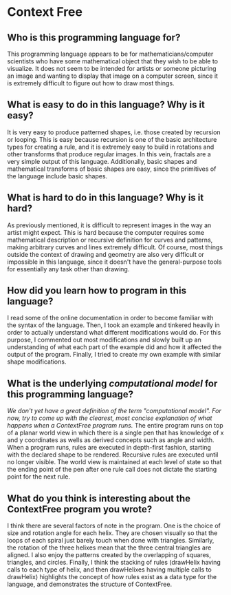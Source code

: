 # Context Free

##  Who is this programming language for?
This programming language appears to be for mathematicians/computer scientists who
have some mathematical object that they wish to be able to visualize. It does
not seem to be intended for artists or someone picturing an image and wanting to
display that image on a computer screen, since it is extremely difficult to figure
out how to draw most things.


## What is easy to do in this language? Why is it easy?
It is very easy to produce patterned shapes, i.e. those created by recursion or
looping. This is easy because recursion is one of the basic architecture types
for creating a rule, and it is extremely easy to build in rotations and
other transforms that produce regular images. In this vein, fractals are a very
simple output of this language. Additionally, basic shapes and mathematical transforms
of basic shapes are easy, since the primitives of the language include basic shapes.


## What is hard to do in this language? Why is it hard?
As previously mentioned, it is difficult to represent images in the way an artist
might expect. This is hard because the computer requires some mathematical description
or recursive definition for curves and patterns, making arbitrary curves and lines
extremely difficult. Of course, most things outside the context of drawing and geometry
are also very difficult or impossible in this language, since it doesn't have the
general-purpose tools for essentially any task other than drawing.


## How did you learn how to program in this language?
I read some of the online documentation in order to become familiar with the syntax of
the language. Then, I took an example and tinkered heavily in order to actually understand
what different modifications would do. For this purpose, I commented out most modifications
and slowly built up an understanding of what each part of the example did and how it
affected the output of the program. Finally, I tried to create my own example with similar
shape modifications.


## What is the underlying _computational model_ for this programming language? 
_We don't yet have a great definition of the term "computational model". 
For now, try to come up with the clearest, most concise explanation of what 
happens when a ContextFree program runs._
The entire program runs on top of a planar world view in which there is a single pen that
has knowledge of x and y coordinates as wells as derived concepts such as angle and width.
When a program runs, rules are executed in depth-first fashion, starting with the declared shape
to be rendered. Recursive rules are executed until no longer visible. The world view is maintained
at each level of state so that the ending point of the pen after one rule call does not dictate
the starting point for the next rule.

## What do you think is interesting about the ContextFree program you wrote?
I think there are several factors of note in the program. One is the choice of size and rotation
angle for each helix. They are chosen visually so that the loops of each spiral just barely
touch when done with triangles. Similarly, the rotation of the three helixes mean that the
three central triangles are aligned. I also enjoy the patterns created by the overlapping of squares,
triangles, and circles. Finally, I think the stacking of rules (drawHelix having calls to each type
of helix, and then drawHelixes having multiple calls to drawHelix) highlights the concept of
how rules exist as a data type for the language, and demonstrates the structure of ContextFree.

